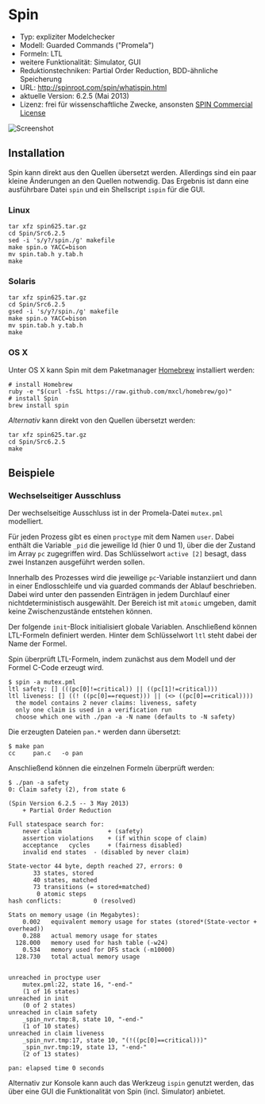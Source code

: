 # Spin

- Typ: expliziter Modelchecker
- Modell: Guarded Commands ("Promela")
- Formeln: LTL
- weitere Funktionalität: Simulator, GUI
- Reduktionstechniken: Partial Order Reduction, BDD-ähnliche Speicherung
- URL: http://spinroot.com/spin/whatispin.html
- aktuelle Version: 6.2.5 (Mai 2013)
- Lizenz: frei für wissenschaftliche Zwecke, ansonsten [SPIN Commercial License](http://www.spinroot.com/spin/spin_license.html)

![Screenshot](https://raw.github.com/nlohmann/cgv_uebung/master/spin/screen.png "Screenshot")

## Installation

Spin kann direkt aus den Quellen übersetzt werden. Allerdings sind ein paar kleine Änderungen an den Quellen notwendig. Das Ergebnis ist dann eine ausführbare Datei `spin` und ein Shellscript `ispin` für die GUI.

### Linux

    tar xfz spin625.tar.gz 
    cd Spin/Src6.2.5
    sed -i 's/y?/spin./g' makefile
    make spin.o YACC=bison
    mv spin.tab.h y.tab.h
    make

### Solaris

    tar xfz spin625.tar.gz 
    cd Spin/Src6.2.5
    gsed -i 's/y?/spin./g' makefile
    make spin.o YACC=bison
    mv spin.tab.h y.tab.h
    make

### OS X

Unter OS X kann Spin mit dem Paketmanager [Homebrew](http://brew.sh) installiert werden:

    # install Homebrew
    ruby -e "$(curl -fsSL https://raw.github.com/mxcl/homebrew/go)"
    # install Spin
    brew install spin

*Alternativ* kann direkt von den Quellen übersetzt werden:

    tar xfz spin625.tar.gz 
    cd Spin/Src6.2.5
    make

## Beispiele

### Wechselseitiger Ausschluss

Der wechselseitige Ausschluss ist in der Promela-Datei `mutex.pml` modelliert.

Für jeden Prozess gibt es einen `proctype` mit dem Namen `user`. Dabei enthält die Variable `_pid` die jeweilige Id (hier 0 und 1), über die der Zustand im Array `pc` zugegriffen wird. Das Schlüsselwort `active [2]` besagt, dass zwei Instanzen ausgeführt werden sollen.

Innerhalb des Prozesses wird die jeweilige `pc`-Variable instanziiert und dann in einer Endlosschleife und via guarded commands der Ablauf beschrieben. Dabei wird unter den passenden Einträgen in jedem Durchlauf einer nichtdeterministisch ausgewählt. Der Bereich ist mit `atomic` umgeben, damit keine Zwischenzustände entstehen können.

Der folgende `init`-Block initialisiert globale Variablen. Anschließend können LTL-Formeln definiert werden. Hinter dem Schlüsselwort `ltl` steht dabei der Name der Formel.

Spin überprüft LTL-Formeln, indem zunächst aus dem Modell und der Formel C-Code erzeugt wird.

    $ spin -a mutex.pml
    ltl safety: [] (((pc[0]!=critical)) || ((pc[1]!=critical)))
    ltl liveness: [] ((! ((pc[0]==request))) || (<> ((pc[0]==critical))))
      the model contains 2 never claims: liveness, safety
      only one claim is used in a verification run
      choose which one with ./pan -a -N name (defaults to -N safety)

Die erzeugten Dateien `pan.*` werden dann übersetzt:

    $ make pan
    cc     pan.c   -o pan

Anschließend können die einzelnen Formeln überprüft werden:

    $ ./pan -a safety
    0: Claim safety (2), from state 6
    
    (Spin Version 6.2.5 -- 3 May 2013)
    	+ Partial Order Reduction
    
    Full statespace search for:
    	never claim         	+ (safety)
    	assertion violations	+ (if within scope of claim)
    	acceptance   cycles 	+ (fairness disabled)
    	invalid end states	- (disabled by never claim)
    
    State-vector 44 byte, depth reached 27, errors: 0
           33 states, stored
           40 states, matched
           73 transitions (= stored+matched)
            0 atomic steps
    hash conflicts:         0 (resolved)
    
    Stats on memory usage (in Megabytes):
        0.002	equivalent memory usage for states (stored*(State-vector + overhead))
        0.288	actual memory usage for states
      128.000	memory used for hash table (-w24)
        0.534	memory used for DFS stack (-m10000)
      128.730	total actual memory usage
    
    
    unreached in proctype user
    	mutex.pml:22, state 16, "-end-"
    	(1 of 16 states)
    unreached in init
    	(0 of 2 states)
    unreached in claim safety
    	_spin_nvr.tmp:8, state 10, "-end-"
    	(1 of 10 states)
    unreached in claim liveness
    	_spin_nvr.tmp:17, state 10, "(!((pc[0]==critical)))"
    	_spin_nvr.tmp:19, state 13, "-end-"
    	(2 of 13 states)
    
    pan: elapsed time 0 seconds

Alternativ zur Konsole kann auch das Werkzeug `ispin` genutzt werden, das über eine GUI die Funktionalität von Spin (incl. Simulator) anbietet.
